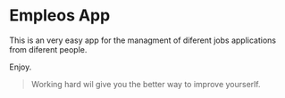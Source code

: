 # Empleos App

This is an very easy app for the managment of diferent jobs applications from diferent people.

Enjoy.

> Working hard wil give you the better way to improve yourserlf.
